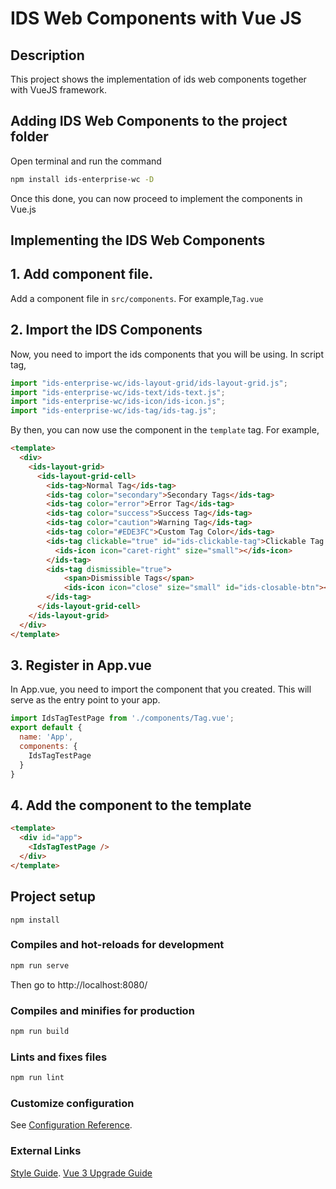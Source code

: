 # IDS Web Components with Vue JS

## Description

This project shows the implementation of ids web components together with VueJS framework.


## Adding IDS Web Components to the project folder

Open terminal and run the command
```bash
npm install ids-enterprise-wc -D
```

Once this done, you can now proceed to implement the components in Vue.js

## Implementing the IDS Web Components

## 1. Add component file.

Add a component file in `src/components`. For example,`Tag.vue`

## 2. Import the IDS Components

Now, you need to import the ids components that you will be using. In script tag,

```javascript
import "ids-enterprise-wc/ids-layout-grid/ids-layout-grid.js";
import "ids-enterprise-wc/ids-text/ids-text.js";
import "ids-enterprise-wc/ids-icon/ids-icon.js";
import "ids-enterprise-wc/ids-tag/ids-tag.js";
```

By then, you can now use the component in the `template` tag. For example,

```html
<template>
  <div>
    <ids-layout-grid>
      <ids-layout-grid-cell>
        <ids-tag>Normal Tag</ids-tag>
        <ids-tag color="secondary">Secondary Tags</ids-tag>
        <ids-tag color="error">Error Tag</ids-tag>
        <ids-tag color="success">Success Tag</ids-tag>
        <ids-tag color="caution">Warning Tag</ids-tag>
        <ids-tag color="#EDE3FC">Custom Tag Color</ids-tag>
        <ids-tag clickable="true" id="ids-clickable-tag">Clickable Tag
          <ids-icon icon="caret-right" size="small"></ids-icon>
        </ids-tag>
        <ids-tag dismissible="true">
            <span>Dismissible Tags</span>
            <ids-icon icon="close" size="small" id="ids-closable-btn"></ids-icon>
        </ids-tag>
      </ids-layout-grid-cell>
    </ids-layout-grid>
  </div>
</template>
```

## 3. Register in App.vue

In App.vue, you need to import the component that you created. This will serve as the entry point to your app.

```javascript
import IdsTagTestPage from './components/Tag.vue';
export default {
  name: 'App',
  components: {
    IdsTagTestPage
  }
}
```

## 4. Add the component to the template

```html
<template>
  <div id="app">
    <IdsTagTestPage />
  </div>
</template>
```

## Project setup
```
npm install
```

### Compiles and hot-reloads for development

```sh
npm run serve
```
Then go to http://localhost:8080/

### Compiles and minifies for production

```sh
npm run build
```

### Lints and fixes files

```sh
npm run lint
```

### Customize configuration
See [Configuration Reference](https://cli.vuejs.org/config/).

### External Links
[Style Guide](https://vuejs.org/v2/style-guide/).
[Vue 3 Upgrade Guide](https://dev.to/blacksonic/the-vue-3-upgrade-guide-4dc4)
